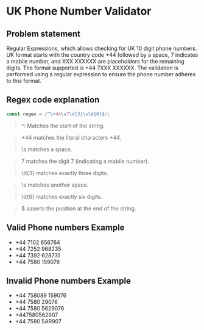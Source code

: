 # UK Phone Number Validator

## Problem statement
Regular Expressions, which allows checking for UK 10 digit phone numbers. UK format starts with the country code +44 followed by a space, 7 indicates a mobile number, and XXX XXXXXX are placeholders for the remaining digits. 
The format supported is +44 7XXX XXXXXX. The validation is performed using a regular expression to ensure the phone number adheres to this format.

## Regex code explanation

```js
const regex = /^\+44\s7\d{3}\s\d{6}$/;
```

> ^: Matches the start of the string. <br/>

> \+44 matches the literal characters +44.

> \s matches a space.

> 7 matches the digit 7 (indicating a mobile number).

> \d{3} matches exactly three digits.

> \s matches another space.

> \d{6} matches exactly six digits.

> $ asserts the position at the end of the string.


## Valid Phone numbers Example

- +44 7102 656764
- +44 7252 968235
- +44 7392 628731
- +44 7580 159076

## Invalid Phone numbers Example

- +44 758089 159076
- +44 7580 29076
- +44 7580 5629076
- +447580562907
- +44 7580 5AR907

